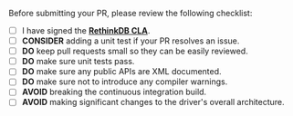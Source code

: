 Before submitting your PR, please review the following checklist:

- [ ] I have signed the [**RethinkDB CLA**](http://rethinkdb.com/community/cla).
- [ ] **CONSIDER** adding a unit test if your PR resolves an issue.
- [ ] **DO** keep pull requests small so they can be easily reviewed.
- [ ] **DO** make sure unit tests pass.
- [ ] **DO** make sure any public APIs are XML documented.
- [ ] **DO** make sure not to introduce any compiler warnings.
- [ ] **AVOID** breaking the continuous integration build.
- [ ] **AVOID** making significant changes to the driver's overall architecture.
